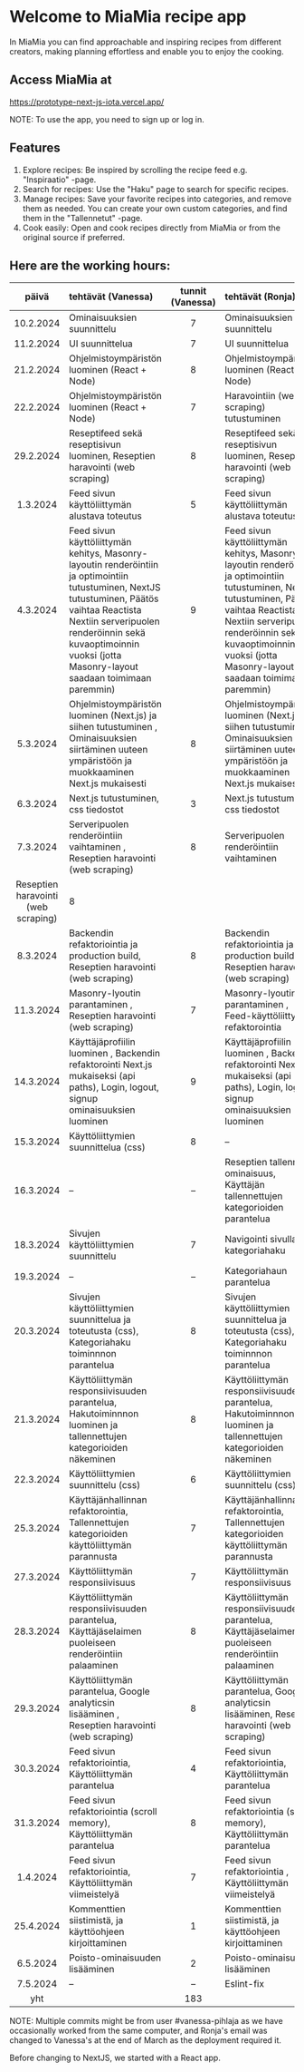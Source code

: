 # Welcome to MiaMia recipe app 

In MiaMia you can find approachable and inspiring 
recipes from different creators, making planning effortless and enable you to enjoy the cooking.

## Access MiaMia at
https://prototype-next-js-iota.vercel.app/

NOTE: To use the app, you need to sign up or log in.

## Features

   1. Explore recipes: Be inspired by scrolling the recipe feed e.g. "Inspiraatio" -page.
   2. Search for recipes: Use the "Haku" page to search for specific recipes.
   3. Manage recipes: Save your favorite recipes into categories, and remove them as needed. You can create your own custom categories, and find them in the "Tallennetut" -page.
   4. Cook easily: Open and cook recipes directly from MiaMia or from the original source if preferred.


## Here are the working hours:

| päivä      | tehtävät (Vanessa)                                       | tunnit (Vanessa) | tehtävät (Ronja)                        | tunnit (Ronja) |
|:----------:|:--------------------------------------------------------|:----------------:|:----------------------------------------|:--------------:|
| 10.2.2024  | Ominaisuuksien suunnittelu                               | 7                | Ominaisuuksien suunnittelu             | 7              |
| 11.2.2024  | UI suunnittelua                                          | 7                | UI suunnittelua                        | 7              |
| 21.2.2024  | Ohjelmistoympäristön luominen (React + Node)             | 8                | Ohjelmistoympäristön luominen (React + Node) | 8       |
| 22.2.2024  | Ohjelmistoympäristön luominen (React + Node)             | 7                | Haravointiin (web scraping) tutustuminen | 7       |
| 29.2.2024  | Reseptifeed sekä reseptisivun luominen, Reseptien haravointi (web scraping)                   | 8                | Reseptifeed sekä reseptisivun luominen, Reseptien haravointi (web scraping)    | 8              |
| 1.3.2024   | Feed sivun käyttöliittymän alustava toteutus             | 5                | Feed sivun käyttöliittymän alustava toteutus | 5     |
| 4.3.2024   | Feed sivun käyttöliittymän kehitys, Masonry-layoutin renderöintiin ja optimointiin tutustuminen, NextJS tutustuminen, Päätös vaihtaa Reactista Nextiin serveripuolen renderöinnin sekä kuvaoptimoinnin vuoksi (jotta Masonry-layout saadaan toimimaan paremmin)                      | 9                | Feed sivun käyttöliittymän kehitys, Masonry-layoutin renderöintiin ja optimointiin tutustuminen, NextJS tutustuminen, Päätös vaihtaa Reactista Nextiin serveripuolen renderöinnin sekä kuvaoptimoinnin vuoksi (jotta Masonry-layout saadaan toimimaan paremmin)   | 9              |
| 5.3.2024   | Ohjelmistoympäristön luominen (Next.js) ja siihen tutustuminen , Ominaisuuksien siirtäminen uuteen ympäristöön ja muokkaaminen Next.js mukaisesti                  | 8                | Ohjelmistoympäristön luominen (Next.js) ja siihen tutustuminen , Ominaisuuksien siirtäminen uuteen ympäristöön ja muokkaaminen Next.js mukaisesti | 8             |
| 6.3.2024   | Next.js tutustuminen, css tiedostot                      | 3                | Next.js tutustuminen, css tiedostot    | 3              |
| 7.3.2024   | Serveripuolen renderöintiin vaihtaminen , Reseptien haravointi (web scraping)                  | 8                | Serveripuolen renderöintiin vaihtaminen 
Reseptien haravointi (web scraping) | 8            |
| 8.3.2024   | Backendin refaktoriointia ja production build, Reseptien haravointi (web scraping)                | 8                | Backendin refaktoriointia ja production build, Reseptien haravointi (web scraping) | 8         |
| 11.3.2024  | Masonry-lyoutin parantaminen , Reseptien haravointi (web scraping)                            | 7                | Masonry-lyoutin parantaminen , Feed-käyttöliittymän refaktorointia    | 7              |
| 14.3.2024  | Käyttäjäprofiilin luominen , Backendin refaktorointi Next.js mukaiseksi (api paths), Login, logout, signup ominaisuuksien luominen  | 9 | Käyttäjäprofiilin luominen , Backendin refaktorointi Next.js mukaiseksi (api paths), Login, logout, signup ominaisuuksien luominen  | 9 |
| 15.3.2024  | Käyttöliittymien suunnittelua (css)                      | 8                |  –   | –              | 
| 16.3.2024  |    –                        | –                | Reseptien tallennus ominaisuus, Käyttäjän tallennettujen kategorioiden parantelua | 8 |
| 18.3.2024  | Sivujen käyttöliittymien suunnittelu                      | 7                | Navigointi sivulla, kategoriahaku      | 7              |
| 19.3.2024  | –                                 |    –            | Kategoriahaun parantelua                                      | 3              |
| 20.3.2024  | Sivujen käyttöliittymien suunnittelua ja toteutusta (css), Kategoriahaku toiminnnon parantelua                        | 8                | Sivujen käyttöliittymien suunnittelua ja toteutusta (css), Kategoriahaku toiminnnon parantelua      | 8              |
| 21.3.2024  | Käyttöliittymän responsiivisuuden parantelua, Hakutoiminnnon luominen ja tallennettujen kategorioiden näkeminen                           | 8                | Käyttöliittymän responsiivisuuden parantelua, Hakutoiminnnon luominen ja tallennettujen kategorioiden näkeminen         | 8              |
| 22.3.2024  | Käyttöliittymien suunnittelu (css)                       | 6                | Käyttöliittymien suunnittelu (css)     | 6              |
| 25.3.2024  | Käyttäjänhallinnan refaktorointia, Tallennettujen kategorioiden käyttöliittymän parannusta                          | 7                | Käyttäjänhallinnan refaktorointia, Tallennettujen kategorioiden käyttöliittymän parannusta       | 7              |
| 27.3.2024  | Käyttöliittymän responsiivisuus                          | 7                | Käyttöliittymän responsiivisuus        | 7              |
| 28.3.2024  | Käyttöliittymän responsiivisuuden parantelua, Käyttäjäselaimen puoleiseen renderöintiin palaaminen                 | 8                | Käyttöliittymän responsiivisuuden parantelua, Käyttäjäselaimen puoleiseen renderöintiin palaaminen  | 8        |
| 29.3.2024  | Käyttöliittymän parantelua, Google analyticsin lisääminen , Reseptien haravointi (web scraping)                    | 8                | Käyttöliittymän parantelua, Google analyticsin lisääminen, Reseptien haravointi (web scraping)             | 8              |
| 30.3.2024  | Feed sivun refaktoriointia, Käyttöliittymän parantelua                               | 4                | Feed sivun refaktoriointia, Käyttöliittymän parantelua             | 4              |
| 31.3.2024  | Feed sivun refaktoriointia (scroll memory), Käyttöliittymän parantelua                               | 8                | Feed sivun refaktoriointia (scroll memory), Käyttöliittymän parantelua             | 8              |
| 1.4.2024   | Feed sivun refaktoriointia, Käyttöliittymän viimeistelyä                               | 7                | Feed sivun refaktoriointia , Käyttöliittymän viimeistelyä           | 8              |
| 25.4.2024  | Kommenttien siistimistä, ja käyttöohjeen kirjoittaminen                       | 1                | Kommenttien siistimistä, ja käyttöohjeen kirjoittaminen    | 1              |
| 6.5.2024   | Poisto-ominaisuuden lisääminen                            | 2                | Poisto-ominaisuuden lisääminen         | 1              |
| 7.5.2024  |          –             |     –            | Eslint-fix     | 1              |
| yht        |                                                          | 183              |                                       | 183            |


 
 NOTE: Multiple commits might be from user #vanessa-pihlaja as we have occasionally worked from the same computer, and Ronja's email was changed to Vanessa's at the end of March as the deployment required it.

 Before changing to NextJS, we started with a React app.
